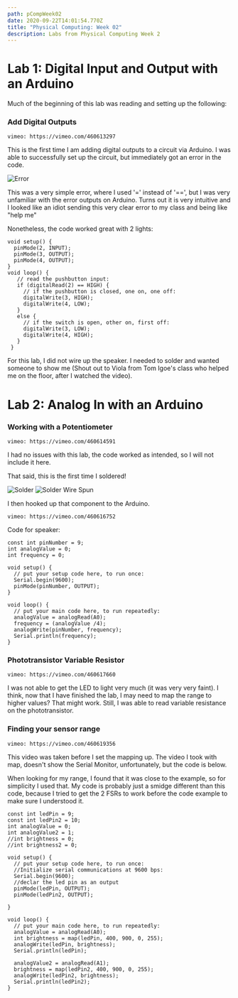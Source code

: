 ```yaml
---
path: pCompWeek02
date: 2020-09-22T14:01:54.770Z
title: "Physical Computing: Week 02"
description: Labs from Physical Computing Week 2
---
```

# Lab 1: Digital Input and Output with an Arduino

Much of the beginning of this lab was reading and setting up the following:

### Add Digital Outputs

`vimeo: https://vimeo.com/460613297`

This is the first time I am adding digital outputs to a circuit via Arduino. I was able to successfully set up the circuit, but immediately got an error in the code.

![Error](/../assets/pComp/week2/error.png)

This was a very simple error, where I used '=' instead of '==', but I was very unfamiliar with the error outputs on Arduino. Turns out it is very intuitive and I looked like an idiot sending this very clear error to my class and being like "help me"

Nonetheless, the code worked great with 2 lights:

```
void setup() {
  pinMode(2, INPUT); 
  pinMode(3, OUTPUT);
  pinMode(4, OUTPUT);
}
void loop() {
   // read the pushbutton input:
   if (digitalRead(2) == HIGH) {
     // if the pushbutton is closed, one on, one off:
     digitalWrite(3, HIGH);
     digitalWrite(4, LOW);
   }
   else {
     // if the switch is open, other on, first off:
     digitalWrite(3, LOW);
     digitalWrite(4, HIGH);
   }
 }
```

For this lab, I did not wire up the speaker. I needed to solder and wanted someone to show me (Shout out to Viola from Tom Igoe's class who helped me on the floor, after I watched the video). 

# Lab 2: Analog In with an Arduino

### Working with a Potentiometer

`vimeo: https://vimeo.com/460614591`

I had no issues with this lab, the code worked as intended, so I will not include it here.

That said, this is the first time I soldered!

![Solder](/../assets/pComp/week2/solder.png)
![Solder Wire Spun](/../assets/pComp/week2/wireSpin.png)

I then hooked up that component to the Arduino.

`vimeo: https://vimeo.com/460616752`

Code for speaker:

```
const int pinNumber = 9;
int analogValue = 0;
int frequency = 0;

void setup() {
  // put your setup code here, to run once:
  Serial.begin(9600);
  pinMode(pinNumber, OUTPUT);
}

void loop() {
  // put your main code here, to run repeatedly:
  analogValue = analogRead(A0);
  frequency = (analogValue /4);
  analogWrite(pinNumber, frequency);
  Serial.println(frequency);
}
```
### Phototransistor Variable Resistor

`vimeo: https://vimeo.com/460617660`

I was not able to get the LED to light very much (it was very very faint). I think, now that I have finished the lab, I may need to map the range to higher values? That might work. Still, I was able to read variable resistance on the phototransistor. 

### Finding your sensor range

`vimeo: https://vimeo.com/460619356`

This video was taken before I set the mapping up. The video I took with map, doesn't show the Serial Monitor, unfortunately, but the code is below. 

When looking for my range, I found that it was close to the example, so for simplicity I used that. My code is probably just a smidge different than this code, because I tried to get the 2 FSRs to work before the code example to make sure I understood it.

```
const int ledPin = 9;
const int ledPin2 = 10;
int analogValue = 0;
int analogValue2 = 1;
//int brightness = 0;
//int brightness2 = 0;

void setup() {
  // put your setup code here, to run once:
  //Initialize serial communications at 9600 bps:
  Serial.begin(9600);
  //declar the led pin as an output
  pinMode(ledPin, OUTPUT);
  pinMode(ledPin2, OUTPUT);

}

void loop() {
  // put your main code here, to run repeatedly:
  analogValue = analogRead(A0);
  int brightness = map(ledPin, 400, 900, 0, 255);
  analogWrite(ledPin, brightness);
  Serial.println(ledPin);

  analogValue2 = analogRead(A1);
  brightness = map(ledPin2, 400, 900, 0, 255);
  analogWrite(ledPin2, brightness);
  Serial.println(ledPin2);
}
```

